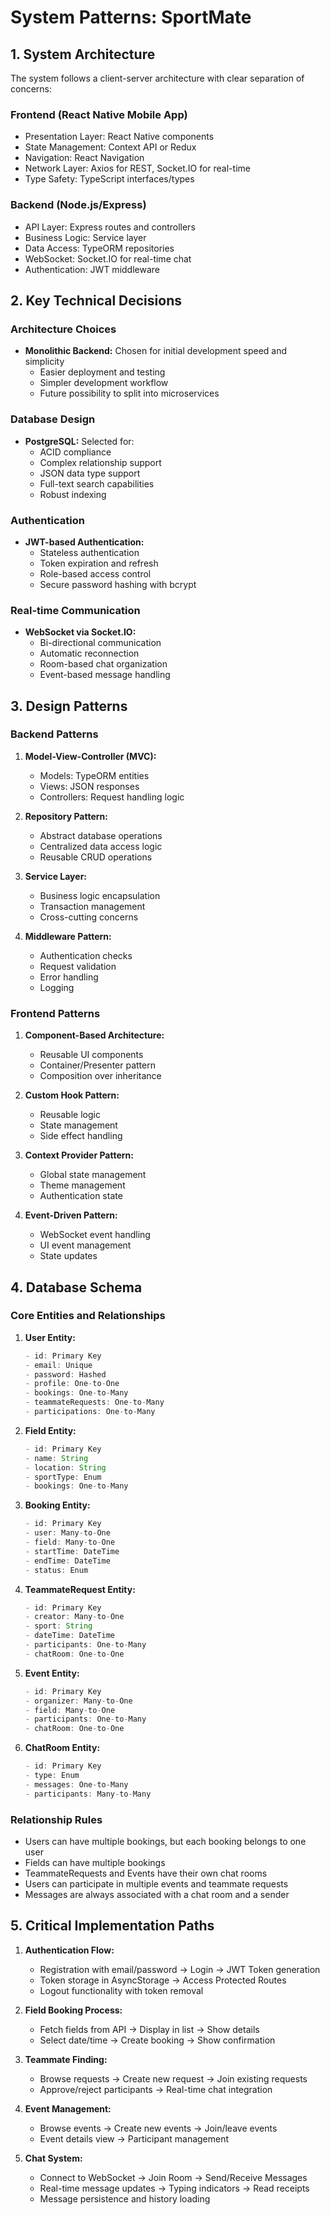 # System Patterns: SportMate

## 1. System Architecture

The system follows a client-server architecture with clear separation of concerns:

### Frontend (React Native Mobile App)
- Presentation Layer: React Native components
- State Management: Context API or Redux
- Navigation: React Navigation
- Network Layer: Axios for REST, Socket.IO for real-time
- Type Safety: TypeScript interfaces/types

### Backend (Node.js/Express)
- API Layer: Express routes and controllers
- Business Logic: Service layer
- Data Access: TypeORM repositories
- WebSocket: Socket.IO for real-time chat
- Authentication: JWT middleware

## 2. Key Technical Decisions

### Architecture Choices
- **Monolithic Backend:** Chosen for initial development speed and simplicity
  - Easier deployment and testing
  - Simpler development workflow
  - Future possibility to split into microservices

### Database Design
- **PostgreSQL:** Selected for:
  - ACID compliance
  - Complex relationship support
  - JSON data type support
  - Full-text search capabilities
  - Robust indexing

### Authentication
- **JWT-based Authentication:**
  - Stateless authentication
  - Token expiration and refresh
  - Role-based access control
  - Secure password hashing with bcrypt

### Real-time Communication
- **WebSocket via Socket.IO:**
  - Bi-directional communication
  - Automatic reconnection
  - Room-based chat organization
  - Event-based message handling

## 3. Design Patterns

### Backend Patterns
1. **Model-View-Controller (MVC):**
   - Models: TypeORM entities
   - Views: JSON responses
   - Controllers: Request handling logic

2. **Repository Pattern:**
   - Abstract database operations
   - Centralized data access logic
   - Reusable CRUD operations

3. **Service Layer:**
   - Business logic encapsulation
   - Transaction management
   - Cross-cutting concerns

4. **Middleware Pattern:**
   - Authentication checks
   - Request validation
   - Error handling
   - Logging

### Frontend Patterns
1. **Component-Based Architecture:**
   - Reusable UI components
   - Container/Presenter pattern
   - Composition over inheritance

2. **Custom Hook Pattern:**
   - Reusable logic
   - State management
   - Side effect handling

3. **Context Provider Pattern:**
   - Global state management
   - Theme management
   - Authentication state

4. **Event-Driven Pattern:**
   - WebSocket event handling
   - UI event management
   - State updates

## 4. Database Schema

### Core Entities and Relationships

1. **User Entity:**
   ```typescript
   - id: Primary Key
   - email: Unique
   - password: Hashed
   - profile: One-to-One
   - bookings: One-to-Many
   - teammateRequests: One-to-Many
   - participations: One-to-Many
   ```

2. **Field Entity:**
   ```typescript
   - id: Primary Key
   - name: String
   - location: String
   - sportType: Enum
   - bookings: One-to-Many
   ```

3. **Booking Entity:**
   ```typescript
   - id: Primary Key
   - user: Many-to-One
   - field: Many-to-One
   - startTime: DateTime
   - endTime: DateTime
   - status: Enum
   ```

4. **TeammateRequest Entity:**
   ```typescript
   - id: Primary Key
   - creator: Many-to-One
   - sport: String
   - dateTime: DateTime
   - participants: One-to-Many
   - chatRoom: One-to-One
   ```

5. **Event Entity:**
   ```typescript
   - id: Primary Key
   - organizer: Many-to-One
   - field: Many-to-One
   - participants: One-to-Many
   - chatRoom: One-to-One
   ```

6. **ChatRoom Entity:**
   ```typescript
   - id: Primary Key
   - type: Enum
   - messages: One-to-Many
   - participants: Many-to-Many
   ```

### Relationship Rules
- Users can have multiple bookings, but each booking belongs to one user
- Fields can have multiple bookings
- TeammateRequests and Events have their own chat rooms
- Users can participate in multiple events and teammate requests
- Messages are always associated with a chat room and a sender

## 5. Critical Implementation Paths

1. **Authentication Flow:**
   - Registration with email/password → Login → JWT Token generation
   - Token storage in AsyncStorage → Access Protected Routes
   - Logout functionality with token removal

2. **Field Booking Process:**
   - Fetch fields from API → Display in list → Show details
   - Select date/time → Create booking → Show confirmation

3. **Teammate Finding:**
   - Browse requests → Create new request → Join existing requests
   - Approve/reject participants → Real-time chat integration

4. **Event Management:**
   - Browse events → Create new events → Join/leave events
   - Event details view → Participant management

5. **Chat System:**
   - Connect to WebSocket → Join Room → Send/Receive Messages
   - Real-time message updates → Typing indicators → Read receipts
   - Message persistence and history loading
